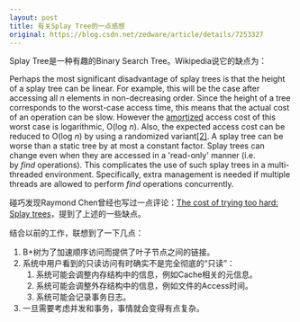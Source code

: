 ```yaml
---
layout: post
title: 有关Splay Tree的一点感想
original: https://blog.csdn.net/zedware/article/details/7253327
---
```


Splay Tree是一种有趣的Binary Search Tree。Wikipedia说它的缺点为：

Perhaps the most significant disadvantage of splay trees is that the height of a splay tree can be linear. For example, this will be the case after accessing all *n* elements in non-decreasing order. Since the height of a tree corresponds to the worst-case access time, this means that the actual cost of an operation can be slow. However the [amortized](http://en.wikipedia.org/wiki/Amortized "Amortized") access cost of this worst case is logarithmic, O(log *n*). Also, the expected access cost can be reduced to O(log *n*) by using a randomized variant[[2]](http://en.wikipedia.org/wiki/Splay_tree#cite_note-1).
A splay tree can be worse than a static tree by at most a constant factor.
Splay trees can change even when they are accessed in a 'read-only' manner (i.e. by *find* operations). This complicates the use of such splay trees in a multi-threaded environment. Specifically, extra management is needed if multiple threads are allowed to perform *find* operations concurrently.

碰巧发现Raymond Chen曾经也写过一点评论：[The cost of trying too hard: Splay trees](http://blogs.msdn.com/b/oldnewthing/archive/2006/01/18/514298.aspx)，提到了上述的一些缺点。

结合以前的工作，联想到了一下几点：
1. B+树为了加速顺序访问而提供了叶子节点之间的链接。
2. 系统中用户看到的只读访问有时确实不是完全彻底的“只读”：
   1. 系统可能会调整内存结构中的信息，例如Cache相关的元信息。
   1. 系统可能会调整外存结构中的信息，例如文件的Access时间。
   1. 系统可能会记录事务日志。
3. 一旦需要考虑并发和事务，事情就会变得有点复杂。


